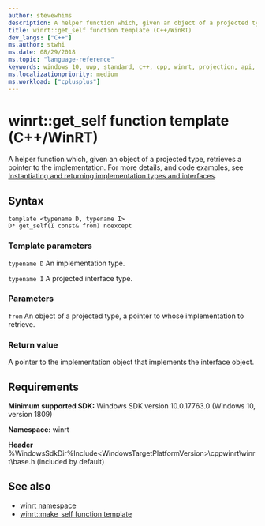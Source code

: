 ```yaml
---
author: stevewhims
description: A helper function which, given an object of a projected type, retrieves a pointer to the implementation.
title: winrt::get_self function template (C++/WinRT)
dev_langs: ["C++"]
ms.author: stwhi
ms.date: 08/29/2018
ms.topic: "language-reference"
keywords: windows 10, uwp, standard, c++, cpp, winrt, projection, api, reference, projected, implementation, type
ms.localizationpriority: medium
ms.workload: ["cplusplus"]
---
```


# winrt::get_self function template (C++/WinRT)

A helper function which, given an object of a projected type, retrieves a pointer to the implementation. For more details, and code examples, see [Instantiating and returning implementation types and interfaces](/windows/uwp/cpp-and-winrt-apis/author-apis#instantiating-and-returning-implementation-types-and-interfaces).

## Syntax
```cppwinrt
template <typename D, typename I>
D* get_self(I const& from) noexcept
```

### Template parameters
`typename D`
An implementation type.

`typename I`
A projected interface type.

### Parameters
`from`
An object of a projected type, a pointer to whose implementation to retrieve.

### Return value 
A pointer to the implementation object that implements the interface object.

## Requirements
**Minimum supported SDK:** Windows SDK version 10.0.17763.0 (Windows 10, version 1809)

**Namespace:** winrt

**Header** %WindowsSdkDir%Include\<WindowsTargetPlatformVersion>\cppwinrt\winrt\base.h (included by default)

## See also 
* [winrt namespace](winrt.md)
* [winrt::make_self function template](make-self.md)
